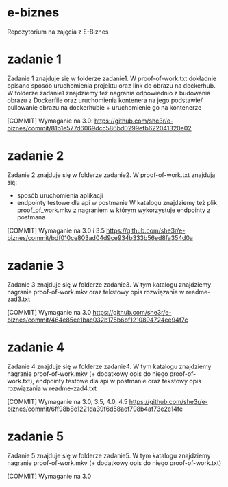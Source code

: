 # e-biznes
Repozytorium na zajęcia z E-Biznes

# zadanie 1
Zadanie 1 znajduje się w folderze zadanie1. W proof-of-work.txt dokładnie opisano sposób uruchomienia projektu oraz link do obrazu na dockerhub. W folderze zadanie1 znajdziemy też nagrania odpowiednio z budowania obrazu z Dockerfile oraz uruchomienia kontenera na jego podstawie/ pullowanie obrazu na dockerhubie + uruchomienie go na kontenerze

[COMMIT] Wymaganie na 3.0: https://github.com/she3r/e-biznes/commit/81b1e577d6069dcc586bd0299efb622041320e02

# zadanie 2
Zadanie 2 znajduje się w folderze zadanie2. W proof-of-work.txt znajdują się:
- sposób uruchomienia aplikacji
- endpointy testowe dla api w postmanie
W katalogu znajdziemy też plik proof_of_work.mkv z nagraniem w którym wykorzystuje endpointy z postmana

[COMMIT] Wymaganie na 3.0 i 3.5 https://github.com/she3r/e-biznes/commit/bdf010ce803ad04d9ce934b333b56ed8fa354d0a

# zadanie 3
Zadanie 3 znajduje się w folderze zadanie3. W tym katalogu znajdziemy nagranie proof-of-work.mkv oraz tekstowy opis rozwiązania w readme-zad3.txt

[COMMIT] Wymaganie na 3.0 https://github.com/she3r/e-biznes/commit/464e85ee1bac032b175b6bf1210894724ee94f7c

# zadanie 4
Zadanie 4 znajduje się w folderze zadanie4. W tym katalogu znajdziemy nagranie proof-of-work.mkv (+ dodatkowy opis do niego proof-of-work.txt), endpointy testowe dla api w postmanie oraz tekstowy opis rozwiązania w readme-zad4.txt

[COMMIT] Wymaganie na 3.0, 3.5, 4.0, 4.5 https://github.com/she3r/e-biznes/commit/6ff98b8e1221da39f6d58aef798b4af73e2e14fe

# zadanie 5
Zadanie 5 znajduje się w folderze zadanie5. W tym katalogu znajdziemy nagranie proof-of-work.mkv (+ dodatkowy opis do niego proof-of-work.txt)

[COMMIT] Wymaganie na 3.0